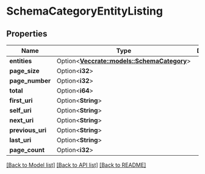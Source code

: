 # SchemaCategoryEntityListing

## Properties

Name | Type | Description | Notes
------------ | ------------- | ------------- | -------------
**entities** | Option<[**Vec<crate::models::SchemaCategory>**](SchemaCategory.md)> |  | [optional]
**page_size** | Option<**i32**> |  | [optional]
**page_number** | Option<**i32**> |  | [optional]
**total** | Option<**i64**> |  | [optional]
**first_uri** | Option<**String**> |  | [optional]
**self_uri** | Option<**String**> |  | [optional]
**next_uri** | Option<**String**> |  | [optional]
**previous_uri** | Option<**String**> |  | [optional]
**last_uri** | Option<**String**> |  | [optional]
**page_count** | Option<**i32**> |  | [optional]

[[Back to Model list]](../README.md#documentation-for-models) [[Back to API list]](../README.md#documentation-for-api-endpoints) [[Back to README]](../README.md)


